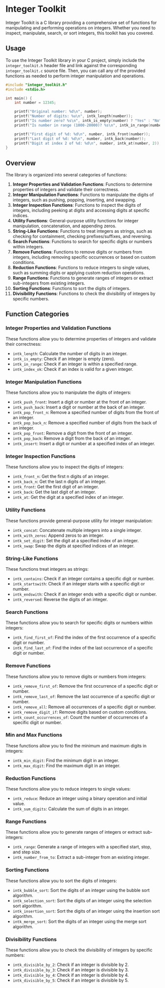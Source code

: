 # Integer Toolkit

Integer Toolkit is a C library providing a comprehensive set of functions for manipulating and performing operations on integers. Whether you need to inspect, manipulate, search, or sort integers, this toolkit has you covered.

## Usage

To use the Integer Toolkit library in your C project, simply include the `integer_toolkit.h` header file and link against the corresponding `integer_toolkit.c` source file. Then, you can call any of the provided functions as needed to perform integer manipulation and operations.

```c
#include "integer_toolkit.h"
#include <stdio.h>

int main() {
    int number = 12345;

    printf("Original number: %d\n", number);
    printf("Number of digits: %u\n", intk_length(number));
    printf("Is number zero? %s\n", intk_is_empty(number) ? "Yes" : "No");
    printf("Is number in range (1000-20000)? %s\n", intk_in_range(number, 1000, 20000) ? "Yes" : "No");

    printf("First digit of %d: %d\n", number, intk_front(number));
    printf("Last digit of %d: %d\n", number, intk_back(number));
    printf("Digit at index 2 of %d: %d\n", number, intk_at(number, 2));
}
```

## Overview

The library is organized into several categories of functions:

1. **Integer Properties and Validation Functions**: Functions to determine properties of integers and validate their correctness.
2. **Integer Manipulation Functions**: Functions to manipulate the digits of integers, such as pushing, popping, inserting, and swapping.
3. **Integer Inspection Functions**: Functions to inspect the digits of integers, including peeking at digits and accessing digits at specific indices.
4. **Utility Functions**: General-purpose utility functions for integer manipulation, concatenation, and appending zeros.
5. **String-Like Functions**: Functions to treat integers as strings, such as checking for containment, checking prefixes/suffixes, and reversing.
6. **Search Functions**: Functions to search for specific digits or numbers within integers.
7. **Remove Functions**: Functions to remove digits or numbers from integers, including removing specific occurrences or based on custom conditions.
8. **Reduction Functions**: Functions to reduce integers to single values, such as summing digits or applying custom reduction operations.
9. **Range Functions**: Functions to generate ranges of integers or extract sub-integers from existing integers.
10. **Sorting Functions**: Functions to sort the digits of integers.
11. **Divisibility Functions**: Functions to check the divisibility of integers by specific numbers.

## Function Categories

### Integer Properties and Validation Functions

These functions allow you to determine properties of integers and validate their correctness:
- `intk_length`: Calculate the number of digits in an integer.
- `intk_is_empty`: Check if an integer is empty (zero).
- `intk_in_range`: Check if an integer is within a specified range.
- `intk_index_ok`: Check if an index is valid for a given integer.

### Integer Manipulation Functions

These functions allow you to manipulate the digits of integers:
- `intk_push_front`: Insert a digit or number at the front of an integer.
- `intk_push_back`: Insert a digit or number at the back of an integer.
- `intk_pop_front_n`: Remove a specified number of digits from the front of an integer.
- `intk_pop_back_n`: Remove a specified number of digits from the back of an integer.
- `intk_pop_front`: Remove a digit from the front of an integer.
- `intk_pop_back`: Remove a digit from the back of an integer.
- `intk_insert`: Insert a digit or number at a specified index of an integer.

### Integer Inspection Functions

These functions allow you to inspect the digits of integers:
- `intk_front_n`: Get the first n digits of an integer.
- `intk_back_n`: Get the last n digits of an integer.
- `intk_front`: Get the first digit of an integer.
- `intk_back`: Get the last digit of an integer.
- `intk_at`: Get the digit at a specified index of an integer.

### Utility Functions

These functions provide general-purpose utility for integer manipulation:
- `intk_concat`: Concatenate multiple integers into a single integer.
- `intk_with_zeros`: Append zeros to an integer.
- `intk_set_digit`: Set the digit at a specified index of an integer.
- `intk_swap`: Swap the digits at specified indices of an integer.

### String-Like Functions

These functions treat integers as strings:
- `intk_contains`: Check if an integer contains a specific digit or number.
- `intk_startswith`: Check if an integer starts with a specific digit or number.
- `intk_endswith`: Check if an integer ends with a specific digit or number.
- `intk_reversed`: Reverse the digits of an integer.

### Search Functions

These functions allow you to search for specific digits or numbers within integers:
- `intk_find_first_of`: Find the index of the first occurrence of a specific digit or number.
- `intk_find_last_of`: Find the index of the last occurrence of a specific digit or number.

### Remove Functions

These functions allow you to remove digits or numbers from integers:
- `intk_remove_first_of`: Remove the first occurrence of a specific digit or number.
- `intk_remove_last_of`: Remove the last occurrence of a specific digit or number.
- `intk_remove_all`: Remove all occurrences of a specific digit or number.
- `intk_remove_digit_if`: Remove digits based on custom conditions.
- `intk_count_occurrences_of`: Count the number of occurrences of a specific digit or number.

### **Min and Max Functions**

These functions allow you to find the minimum and maximum digits in integers:
- `intk_min_digit`: Find the minimum digit in an integer.
- `intk_max_digit`: Find the maximum digit in an integer.

### Reduction Functions

These functions allow you to reduce integers to single values:
- `intk_reduce`: Reduce an integer using a binary operation and initial value.
- `intk_sum_digits`: Calculate the sum of digits in an integer.

### Range Functions

These functions allow you to generate ranges of integers or extract sub-integers:
- `intk_range`: Generate a range of integers with a specified start, stop, and step size.
- `intk_number_from_to`: Extract a sub-integer from an existing integer.

### Sorting Functions

These functions allow you to sort the digits of integers:
- `intk_bubble_sort`: Sort the digits of an integer using the bubble sort algorithm.
- `intk_selection_sort`: Sort the digits of an integer using the selection sort algorithm.
- `intk_insertion_sort`: Sort the digits of an integer using the insertion sort algorithm.
- `intk_merge_sort`: Sort the digits of an integer using the merge sort algorithm.

### Divisibility Functions

These functions allow you to check the divisibility of integers by specific numbers:
- `intk_divisible_by_2`: Check if an integer is divisible by 2.
- `intk_divisible_by_3`: Check if an integer is divisible by 3.
- `intk_divisible_by_4`: Check if an integer is divisible by 4.
- `intk_divisible_by_5`: Check if an integer is divisible by 5.
